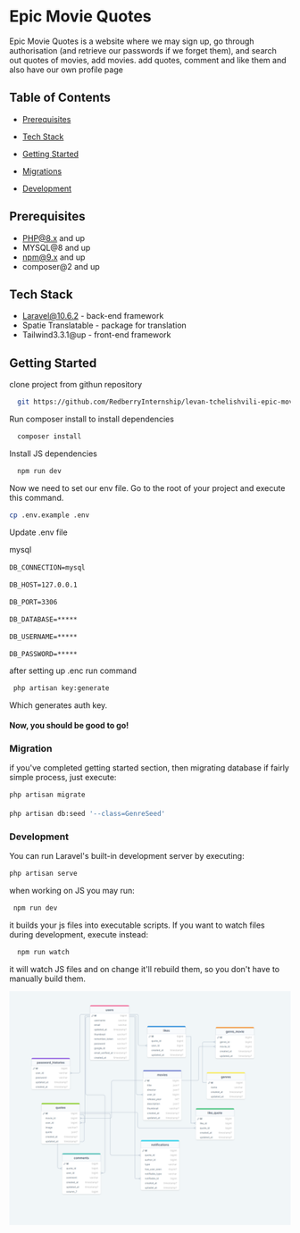 # Epic Movie Quotes

Epic Movie Quotes is a website where we may sign up, go through authorisation (and retrieve our passwords if we forget them), and search out quotes of movies, add movies. add quotes, comment and like them and also have our own profile page

## Table of Contents

-   [Prerequisites](#prerequisites)

-   [Tech Stack](#tech-stack)

-   [Getting Started](#getting-started)

-   [Migrations](#migration)

-   [Development](#development)

## Prerequisites

-   PHP@8.x and up
-   MYSQL@8 and up
-   npm@9.x and up
-   composer@2 and up

## Tech Stack

-   Laravel@10.6.2 - back-end framework
-   Spatie Translatable - package for translation
-   Tailwind3.3.1@up - front-end framework

## Getting Started

clone project from githun repository

```bash
  git https://github.com/RedberryInternship/levan-tchelishvili-epic-movie-quotes-back
```

Run composer install to install dependencies

```bash
  composer install
```

Install JS dependencies

```bash
  npm run dev
```

Now we need to set our env file. Go to the root of your project and execute this command.

```bash
cp .env.example .env
```

Update .env file

mysql

`DB_CONNECTION=mysql`

`DB_HOST=127.0.0.1`

`DB_PORT=3306`

`DB_DATABASE=*****`

`DB_USERNAME=*****`

`DB_PASSWORD=*****`

after setting up .enc run command

```bash
 php artisan key:generate
```

Which generates auth key.

#### Now, you should be good to go!

### Migration

if you've completed getting started section, then migrating database if fairly simple process, just execute:

```bash
php artisan migrate

php artisan db:seed '--class=GenreSeed'
```

### Development

You can run Laravel's built-in development server by executing:

```bash
php artisan serve
```

when working on JS you may run:

```bash
 npm run dev
```

it builds your js files into executable scripts. If you want to watch files during development, execute instead:

```bash
  npm run watch
```

it will watch JS files and on change it'll rebuild them, so you don't have to manually build them.

![Epic Movie Quotes DrawSql](public/images/EpicMovieQuotesDrawSql.png)

